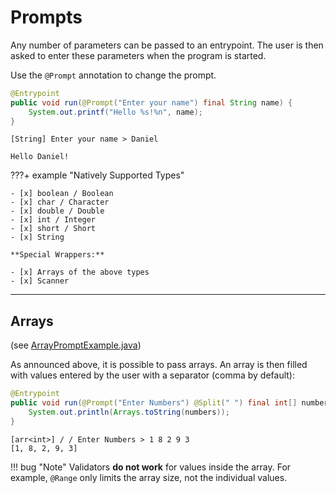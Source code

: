 # Prompts

Any number of parameters can be passed to an entrypoint. 
The user is then asked to enter these parameters when the program is started.

Use the `@Prompt` annotation to change the prompt.

```java
@Entrypoint
public void run(@Prompt("Enter your name") final String name) {
    System.out.printf("Hello %s!%n", name);
}
```

```
[String] Enter your name > Daniel

Hello Daniel!
```

???+ example "Natively Supported Types"

    - [x] boolean / Boolean
    - [x] char / Character
    - [x] double / Double
    - [x] int / Integer
    - [x] short / Short
    - [x] String

    **Special Wrappers:**

    - [x] Arrays of the above types
    - [x] Scanner

---

## Arrays

(see [ArrayPromptExample.java](https://github.com/darmiel/eeee/blob/main/src/main/java/example/prompt/ArrayPromptExample.java))

As announced above, it is possible to pass arrays. 
An array is then filled with values entered by the user with a separator (comma by default):

```java
@Entrypoint
public void run(@Prompt("Enter Numbers") @Split(" ") final int[] numbers) {
    System.out.println(Arrays.toString(numbers));
}
```

```
[arr<int>] / / Enter Numbers > 1 8 2 9 3
[1, 8, 2, 9, 3]
```

!!! bug "Note"
    Validators **do not work** for values inside the array. 
    For example, `@Range` only limits the array size, not the individual values.
